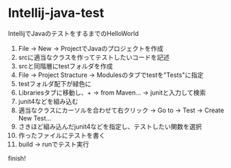 # Intellij-java-test

IntellijでJavaのテストをするまでのHelloWorld

1. File -> New -> ProjectでJavaのプロジェクトを作成
2. srcに適当なクラスを作ってテストしたいコードを記述
3. srcと同階層にtestフォルダを作成
4. File -> Project Stracture -> Modulesのタブでtestを"Tests"に指定
5. testフォルダ配下が緑色に
6. Librariesタブに移動し、+ -> from Maven... -> junitと入力して検索
7. junit4などを組み込む
8. 適当なクラスにカーソルを合わせて右クリック -> Go to -> Test -> Create New Test...
9. さきほど組み込んだjunit4などを指定し、テストしたい関数を選択
10. 作ったファイルにテストを書く
11. build -> runでテスト実行

finish!
